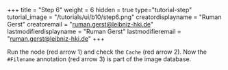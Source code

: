 +++
title = "Step 6"
weight = 6
hidden = true
type="tutorial-step"
tutorial_image = "/tutorials/ui/b10/step6.png"
creatordisplayname = "Ruman Gerst"
creatoremail = "ruman.gerst@leibniz-hki.de"
lastmodifierdisplayname = "Ruman Gerst"
lastmodifieremail = "ruman.gerst@leibniz-hki.de"
+++

Run the node (red arrow 1) and check the `Cache` (red arrow 2). Now the `#Filename` annotation (red arrow 3) is part of the image database.